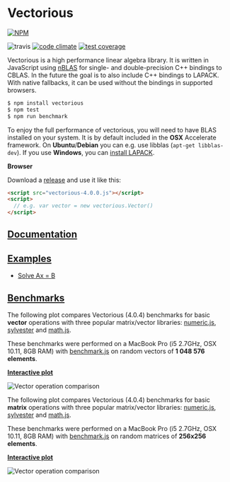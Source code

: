 # Vectorious

[![NPM](https://nodei.co/npm/vectorious.png?downloads=true&downloadRank=true&stars=true)](https://nodei.co/npm/vectorious/)

![travis](https://img.shields.io/travis/mateogianolio/vectorious.svg) [![code climate](https://codeclimate.com/github/mateogianolio/vectorious/badges/gpa.svg)](https://codeclimate.com/github/mateogianolio/vectorious) [![test coverage](https://codeclimate.com/github/mateogianolio/vectorious/badges/coverage.svg)](https://codeclimate.com/github/mateogianolio/vectorious/coverage)

Vectorious is a high performance linear algebra library. It is written in
JavaScript using [nBLAS](https://github.com/mateogianolio/nblas) for single- and double-precision C++ bindings to CBLAS. In the future the goal is to also include C++ bindings to LAPACK. With native fallbacks,
it can be used without the bindings in supported browsers.

```bash
$ npm install vectorious
$ npm test
$ npm run benchmark
```

To enjoy the full performance of vectorious, you will need to have BLAS installed
on your system. It is by default included in the **OSX** Accelerate framework. On **Ubuntu**/**Debian** you can e.g. use libblas (`apt-get libblas-dev`). If you use **Windows**, you can [install LAPACK](http://icl.cs.utk.edu/lapack-for-windows/lapack/).

**Browser**

Download a [release](https://github.com/mateogianolio/vectorious/releases) and use it like this:

```html
<script src="vectorious-4.0.0.js"></script>
<script>
  // e.g. var vector = new vectorious.Vector()
</script>
```

## [Documentation](https://github.com/mateogianolio/vectorious/wiki)

## [Examples](https://github.com/mateogianolio/vectorious/tree/master/examples)

* [Solve Ax = B](https://github.com/mateogianolio/vectorious/tree/master/examples/linsolve.js)

## [Benchmarks](https://github.com/mateogianolio/vectorious/wiki/Benchmarks)

The following plot compares Vectorious (4.0.4) benchmarks for basic **vector** operations with three popular matrix/vector libraries: [numeric.js](http://www.numericjs.com), [sylvester](http://sylvester.jcoglan.com) and [math.js](http://mathjs.org).

These benchmarks were performed on a MacBook Pro (i5 2.7GHz, OSX 10.11, 8GB RAM) with [benchmark.js](https://github.com/bestiejs/benchmark.js/) on random vectors of **1 048 576 elements**.

[**Interactive plot**](https://plot.ly/~mateogianolio/123/basic-operations-on-vectors-of-1-048-576-elements/)

![Vector operation comparison](https://github.com/mateogianolio/vectorious/blob/master/benchmarks/vector_ops.png)

The following plot compares Vectorious (4.0.4) benchmarks for basic **matrix** operations with three popular matrix/vector libraries: [numeric.js](http://www.numericjs.com), [sylvester](http://sylvester.jcoglan.com) and [math.js](http://mathjs.org).

These benchmarks were performed on a MacBook Pro (i5 2.7GHz, OSX 10.11, 8GB RAM) with [benchmark.js](https://github.com/bestiejs/benchmark.js/) on random matrices of **256x256 elements**.

[**Interactive plot**](https://plot.ly/~mateogianolio/121/basic-operations-on-matrices-of-256x256-elements/)

![Vector operation comparison](https://github.com/mateogianolio/vectorious/blob/master/benchmarks/matrix_ops.png)
